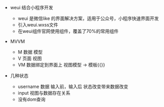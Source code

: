 - weui 结合小程序开发
  + weui 是微信like 的界面解决方案，适用于公众号，小程序快速界面开发
  + 引入weui.wxss文件
  + 在weui组件官网使用组件，覆盖了70%的常用组件

- MVVM
  + M 数据 模型
  + V 页面 视图
  + VM 数据绑定到界面上 视图模型 -> 模板{{}}

- 几种状态
  + username 数据 输入前，输入后 状态改变带来数据改变
  + input 视图与数据存在关系
  + 没有dom查询